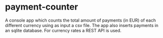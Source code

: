 # payment-counter
A console app which counts the total amount of payments (in  EUR) of each different currency using as input a csv file. The app also inserts payments in an sqlite database. For currency rates a REST API is used.
